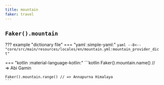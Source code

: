 ```yaml
---
title: mountain
faker: travel
---
```


## `Faker().mountain`

??? example "dictionary file"
    === "yaml :simple-yaml:"
        ```yaml
        --8<-- "core/src/main/resources/locales/en/mountain.yml:mountain_provider_dict"
        ```

=== "kotlin :material-language-kotlin:"
    ```kotlin
    Faker().mountain.name() // => Abi Gamin

    Faker().mountain.range() // => Annapurna Himalaya
    ```
